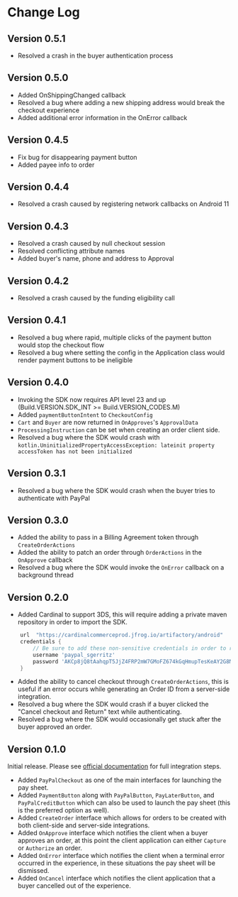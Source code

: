 # Change Log
## Version 0.5.1
* Resolved a crash in the buyer authentication process

## Version 0.5.0
* Added OnShippingChanged callback
* Resolved a bug where adding a new shipping address would break the checkout experience
* Added additional error information in the OnError callback

## Version 0.4.5
* Fix bug for disappearing payment button
* Added payee info to order

## Version 0.4.4
* Resolved a crash caused by registering network callbacks on Android 11

## Version 0.4.3
* Resolved a crash caused by null checkout session
* Resolved conflicting attribute names
* Added buyer's name, phone and address to Approval

## Version 0.4.2
* Resolved a crash caused by the funding eligibility call

## Version 0.4.1
* Resolved a bug where rapid, multiple clicks of the payment button would stop the checkout flow
* Resolved a bug where setting the config in the Application class would render payment buttons to be ineligible

## Version 0.4.0
* Invoking the SDK now requires API level 23 and up (Build.VERSION.SDK_INT >= Build.VERSION_CODES.M)
* Added `paymentButtonIntent` to `CheckoutConfig`
* `Cart` and `Buyer` are now returned in `OnApproves`'s `ApprovalData`
* `ProcessingInstruction` can be set when creating an order client side.
* Resolved a bug where the SDK would crash with `kotlin.UninitializedPropertyAccessException: lateinit property accessToken has not been initialized`

## Version 0.3.1

* Resolved a bug where the SDK would crash when the buyer tries to authenticate with PayPal

## Version 0.3.0

* Added the ability to pass in a Billing Agreement token through `CreateOrderActions`
* Added the ability to patch an order through `OrderActions` in the `OnApprove` callback
* Resolved a bug where the SDK would invoke the `OnError` callback on a background thread

## Version 0.2.0
* Added Cardinal to support 3DS, this will require adding a private maven repository in order to import the SDK.

```groovy
    url  "https://cardinalcommerceprod.jfrog.io/artifactory/android"
    credentials {
        // Be sure to add these non-sensitive credentials in order to retrieve dependencies related to the Cardinal SDK.
        username 'paypal_sgerritz'
        password 'AKCp8jQ8tAahqpT5JjZ4FRP2mW7GMoFZ674kGqHmupTesKeAY2G8NcmPKLuTxTGkKjDLRzDUQ'
    }
```

* Added the ability to cancel checkout through `CreateOrderActions`, this is useful if an error occurs while generating an Order ID from a server-side integration.
* Resolved a bug where the SDK would crash if a buyer clicked the "Cancel checkout and Return" text while authenticating.
* Resolved a bug where the SDK would occasionally get stuck after the buyer approved an order.

## Version 0.1.0
Initial release. Please see [official documentation](https://developer.paypal.com/docs/business/native-checkout/android/) for full integration steps.

* Added `PayPalCheckout` as one of the main interfaces for launching the pay sheet.
* Added `PaymentButton` along with `PayPalButton`, `PayLaterButton`, and `PayPalCreditButton` which can also be used to launch the pay sheet (this is the preferred option as well).
* Added `CreateOrder` interface which allows for orders to be created with both client-side and server-side integrations.
* Added `OnApprove` interface which notifies the client when a buyer approves an order, at this point the client application can either `Capture` or `Authorize` an order.
* Added `OnError` interface which notifies the client when a terminal error occurred in the experience, in these situations the pay sheet will be dismissed.
* Added `OnCancel` interface which notifies the client application that a buyer cancelled out of the experience.
